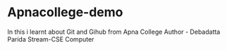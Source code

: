 # Apnacollege-demo
In this i learnt about Git and Gihub from Apna College
Author - Debadatta Parida
Stream-CSE
Computer

